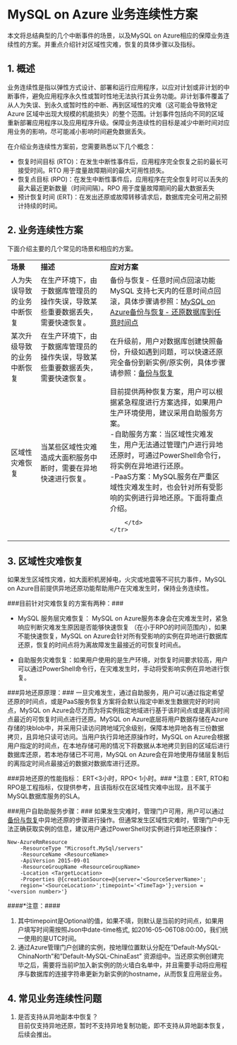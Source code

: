 <properties linkid="" urlDisplayName="" pageTitle="MySQL服务问题 - Azure 微软云" metaKeywords="Azure 云,技术文档,文档与资源,MySQL,数据库,常见问题,Azure MySQL, MySQL PaaS,Azure MySQL PaaS, Azure MySQL Service, Azure RDS,FAQ" description="针对用户在使用MySQL 数据库 on Azure中遇到的一些常见技术问题,提供快速解答。如果您仍存有疑问,欢迎联系技术支持。" metaCanonical="" services="MySQL" documentationCenter="Services" title="" authors="v-chuw" solutions="" manager="RongYu" editor="" />

<tags ms.service="mysql" ms.date="" wacn.date="05/11/2016"/>

# MySQL on Azure 业务连续性方案

本文将总结典型的几个中断事件的场景，以及MySQL on Azure相应的保障业务连续性的方案。并重点介绍针对区域性灾难，恢复的具体步骤以及指标。

## 1. 概述 ##
业务连续性是指以弹性方式设计、部署和运行应用程序，以应对计划或非计划的中断事件，避免应用程序永久性或暂时性地无法执行其业务功能。非计划事件覆盖了从人为失误、到永久或暂时性的中断、再到区域性的灾难（这可能会导致特定 Azure 区域中出现大规模的机能损失）的整个范围。计划事件包括向不同的区域重新部署应用程序以及应用程序升级。保障业务连续性的目标是减少中断时间对应用业务的影响，尽可能减小影响时间避免数据丢失。

在介绍业务连续性方案前，您需要熟悉以下几个概念：

* 恢复时间目标 (RTO)：在发生中断性事件后，应用程序完全恢复之前的最长可接受时间。RTO 用于度量故障期间的最大可用性损失。
* 恢复点目标 (RPO)：在发生中断性事件后，应用程序在完全恢复时可以丢失的最大最近更新数量（时间间隔）。RPO 用于度量故障期间的最大数据丢失
* 预计恢复时间 (ERT)：在发出还原或故障转移请求后，数据库完全可用之前预计持续的时间。

## 2. 业务连续性方案 ##
下面介绍主要的几个常见的场景和相应的方案。

<table>
	<tr>
		<td>
			<b>场景</b>
		</td>
		<td>
			<b>描述</b>
		</td>
		<td>
			<b>应对方案</b>
		</td>
	</tr>
	<tr>
		<td>
			人为失误导致的业务中断恢复
		</td>
		<td>
			在生产环境下，由于数据库管理员的操作失误，导致某些重要数据丢失，需要快速恢复。
		</td>
		<td>
			备份与恢复- 任意时间点回滚功能
			MySQL 支持七天内的任意时间点回滚，具体步骤请参照：<a href="https://www.azure.cn/documentation/articles/mysql-database-point-in-time-restore" target="_blank">MySQL on Azure备份与恢复- 还原数据库到任意时间点</a>
		</td>
	</tr>
	<tr>
		<td>
			某次升级导致的业务中断恢复
		</td>
		<td>
			在生产环境下，由于数据库管理员的操作失误，导致某些重要数据丢失，需要快速恢复。
		</td>
		<td>
			在升级前，用户对数据库创建快照备份，升级如遇到问题，可以快速还原完全备份到新实例/原实例，具体步骤请参照：<a href="https://www.azure.cn/documentation/articles/mysql-database-point-in-time-restore" target="_blank">备份与恢复</a>
		</td>
	</tr>
	<tr>
		<td>
			区域性灾难恢复
		</td>
		<td>
			当某些区域性灾难造成大面积服务中断时，需要在异地快速进行恢复。
		</td>
		<td>
			目前提供两种恢复方案，用户可以根据紧急程度进行方案选择，如果用户生产环境使用，建议采用自助服务方案。<br>
			-自助服务方案：当区域性灾难发生，用户无法通过管理门户进行异地还原时，可通过PowerShell命令行，将实例在异地进行还原。<br>
			-PaaS方案：MySQL服务在严重区域性灾难发生时，也会针对所有受影响的实例进行异地还原。下面将重点介绍。

		</td>
	</tr>
</table>

## 3. 区域性灾难恢复 ##

如果发生区域性灾难，如大面积机房掉电，火灾或地震等不可抗力事件，MySQL on Azure目前提供异地还原功能帮助用户在灾难发生时，保持业务连续性。

###目前针对灾难恢复的方案有两种：###
 
* MySQL 服务层灾难恢复： MySQL on Azure服务本身会在灾难发生时，紧急响应判断灾难发生原因是否能够快速恢复 （在小于RPO的时间范围内），如果不能快速恢复，MySQL on Azure会针对所有受影响的实例在异地进行数据库还原，恢复的时间点将为离故障发生最接近的可恢复时间点。

* 自助服务灾难恢复：如果用户使用的是生产环境，对恢复时间要求较高，用户可以通过PowerShell命令行，在灾难发生时，手动将受影响实例在异地进行恢复。 


###异地还原原理：###
一旦灾难发生，通过自助服务，用户可以通过指定希望还原的时间点，或是PaaS服务恢复方案将会默认指定中断发生数据完好的时间点，MySQL on Azure会尽力而为将实例指定地域进行基于该时间点或是离该时间点最近的可恢复时间点进行还原。MySQL on Azure底层将用户数据存储在Azure存储的块blob中，并采用只读访问跨地域冗余级别，保障本地异地各有三份数据拷贝，且异地只读可访问。当用户执行异地还原操作时，MySQL on Azure会根据用户指定的时间点，在本地存储可用的情况下将数据从本地拷贝到目的区域后进行数据库还原，若本地存储已不可用，MySQL on Azure会在异地使用存储层复制后的离指定时间点最接近的数据对数据库进行还原。

###异地还原的性能指标： ERT<3小时，RPO< 1小时。###
\*注意：ERT, RTO和RPO是工程指标，仅提供参考，且该指标仅在区域性灾难中出现，且不属于MySQL数据库服务的SLA。

###用户自助助服务步骤：###
如果发生灾难时，管理门户可用，用户可以通过[备份与恢复](/documentation/articles/mysql-database-point-in-time-restore)中异地还原的步骤进行操作。但通常发生区域性灾难时，管理门户中无法正确获取实例的信息，建议用户通过PowerShell对实例进行异地还原操作：

    New-AzureRmResource 
    	-ResourceType "Microsoft.MySql/servers" 
    	-ResourceName <ResourceName> 
    	-ApiVersion 2015-09-01 
    	-ResourceGroupName <ResourceGroupName> 
    	-Location <TargetLocation> 
    	-Properties @{creationSource=@{server='<SourceServerName>';
    	region='<SourceLocation>';timepoint='<TimeTag>'};version = '<version number>'}

####*注意：####
1. 其中timepoint是Optional的值，如果不填，则默认是当前的时间点，如果用户填写时间需按照Json中date-time格式, 如2016-05-06T08:00:00，我们统一使用的是UTC时间。
2. 通过Azure管理门户创建的实例，按地理位置默认分配在”Default-MySQL-ChinaNorth”和”Default-MySQL-ChinaEast” 资源组中。当还原实例创建完毕之后，需要将当前IP加入新实例的防火墙白名单中，并且需要手动将应用程序与数据库的连接字符串更新为新实例的hostname，从而恢复应用层业务。

## 4. 常见业务连续性问题 ##
1. 是否支持从异地副本中恢复？<br>
目前仅支持异地还原，暂时不支持异地复制功能，即不支持从异地副本恢复，后续会推出。